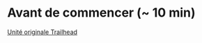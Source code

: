 # Avant de commencer (~ 10 min)
[Unité originale Trailhead](https://trailhead.salesforce.com/fr/modules/lex_dev_lc_basics/units/lex_dev_lc_basics_prereqs)
